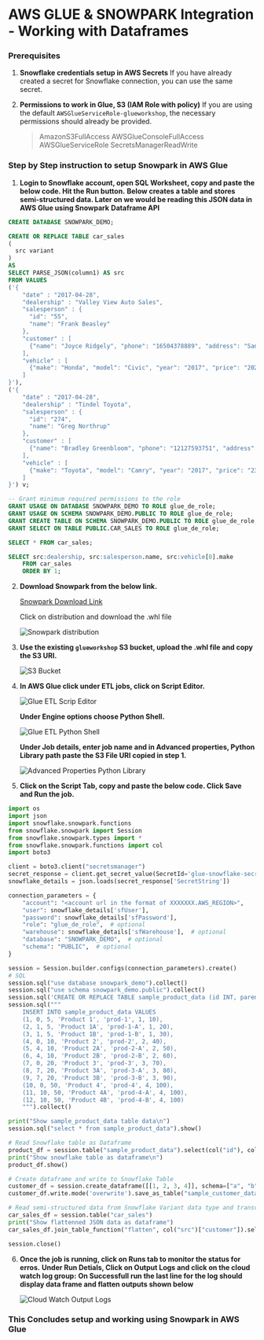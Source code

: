 # AWS GLUE & SNOWPARK Integration - Working with Dataframes

### Prerequisites

1. **Snowflake credentials setup in AWS Secrets**
  If you have already created a secret for Snowflake connection, you can use the same secret.

2. **Permissions to work in Glue, S3 (IAM Role with policy)**
  If you are using the default `AWSGlueServiceRole-glueworkshop`, the necessary permissions should already be provided.

   > AmazonS3FullAccess
   > AWSGlueConsoleFullAccess
   > AWSGlueServiceRole
   > SecretsManagerReadWrite

### Step by Step instruction to setup Snowpark in AWS Glue

1. **Login to Snowflake account, open SQL Worksheet, copy and paste the below code. Hit the Run button.**
   **Below creates a table and stores semi-structured data. Later on we would be reading this JSON data in AWS Glue using Snowpark** **Dataframe API**

```sql
CREATE DATABASE SNOWPARK_DEMO;

CREATE OR REPLACE TABLE car_sales
(
  src variant
)
AS
SELECT PARSE_JSON(column1) AS src
FROM VALUES
('{
    "date" : "2017-04-28",
    "dealership" : "Valley View Auto Sales",
    "salesperson" : {
      "id": "55",
      "name": "Frank Beasley"
    },
    "customer" : [
      {"name": "Joyce Ridgely", "phone": "16504378889", "address": "San Francisco, CA"}
    ],
    "vehicle" : [
      {"make": "Honda", "model": "Civic", "year": "2017", "price": "20275", "extras":["ext warranty", "paint protection"]}
    ]
}'),
('{
    "date" : "2017-04-28",
    "dealership" : "Tindel Toyota",
    "salesperson" : {
      "id": "274",
      "name": "Greg Northrup"
    },
    "customer" : [
      {"name": "Bradley Greenbloom", "phone": "12127593751", "address": "New York, NY"}
    ],
    "vehicle" : [
      {"make": "Toyota", "model": "Camry", "year": "2017", "price": "23500", "extras":["ext warranty", "rust proofing", "fabric protection"]}
    ]
}') v;

-- Grant minimum required permissions to the role
GRANT USAGE ON DATABASE SNOWPARK_DEMO TO ROLE glue_de_role;
GRANT USAGE ON SCHEMA SNOWPARK_DEMO.PUBLIC TO ROLE glue_de_role;
GRANT CREATE TABLE ON SCHEMA SNOWPARK_DEMO.PUBLIC TO ROLE glue_de_role;
GRANT SELECT ON TABLE PUBLIC.CAR_SALES TO ROLE glue_de_role;

SELECT * FROM car_sales;

SELECT src:dealership, src:salesperson.name, src:vehicle[0].make
    FROM car_sales
    ORDER BY 1;
```

2. **Download Snowpark from the below link.**

   [Snowpark Download Link](https://pypi.org/project/snowflake-snowpark-python/)

   Click on distribution and download the .whl file

   ![Snowpark distribution](images/snowparkDownload.png)

3. **Use the existing `glueworkshop` S3 bucket, upload the .whl file and copy the S3 URI.**

   ![S3 Bucket](images/snowparkFileinS3Bucket.png)

4. **In AWS Glue click under ETL jobs, click on Script Editor.**

   ![Glue ETL Scrip Editor](images/GlueStudio-ScriptEditor-1.png)

   **Under Engine options choose Python Shell.**

   ![Glue ETL Python Shell](images/GlueStudio-ScriptEditor-2.png)

   **Under Job details, enter job name and in Advanced properties, Python Library path paste the S3 File URI copied in step 1.**

   ![Advanced Properties Python Library](images/JobDetailsAdvancedProp.png)

5. **Click on the Script Tab, copy and paste the below code. Click Save and Run the job.**

```python
import os
import json
import snowflake.snowpark.functions
from snowflake.snowpark import Session
from snowflake.snowpark.types import *
from snowflake.snowpark.functions import col
import boto3

client = boto3.client("secretsmanager")
secret_response = client.get_secret_value(SecretId='glue-snowflake-secret')
snowflake_details = json.loads(secret_response['SecretString'])

connection_parameters = {
    "account": "<account url in the format of XXXXXXX.AWS_REGION>",
    "user": snowflake_details['sfUser'],
    "password": snowflake_details['sfPassword'],
    "role": "glue_de_role",  # optional
    "warehouse": snowflake_details['sfWarehouse'],  # optional
    "database": "SNOWPARK_DEMO",  # optional
    "schema": "PUBLIC",  # optional
}

session = Session.builder.configs(connection_parameters).create()
# SQL
session.sql("use database snowpark_demo").collect()
session.sql("use schema snowpark_demo.public").collect()
session.sql('CREATE OR REPLACE TABLE sample_product_data (id INT, parent_id INT, category_id INT, name VARCHAR, serial_number VARCHAR, key INT, "3rd" INT)').collect()
session.sql("""
    INSERT INTO sample_product_data VALUES
    (1, 0, 5, 'Product 1', 'prod-1', 1, 10),
    (2, 1, 5, 'Product 1A', 'prod-1-A', 1, 20),
    (3, 1, 5, 'Product 1B', 'prod-1-B', 1, 30),
    (4, 0, 10, 'Product 2', 'prod-2', 2, 40),
    (5, 4, 10, 'Product 2A', 'prod-2-A', 2, 50),
    (6, 4, 10, 'Product 2B', 'prod-2-B', 2, 60),
    (7, 0, 20, 'Product 3', 'prod-3', 3, 70),
    (8, 7, 20, 'Product 3A', 'prod-3-A', 3, 80),
    (9, 7, 20, 'Product 3B', 'prod-3-B', 3, 90),
    (10, 0, 50, 'Product 4', 'prod-4', 4, 100),
    (11, 10, 50, 'Product 4A', 'prod-4-A', 4, 100),
    (12, 10, 50, 'Product 4B', 'prod-4-B', 4, 100)
    """).collect()

print("Show sample_product_data table data\n")
session.sql("select * from sample_product_data").show()

# Read Snowflake table as Dataframe
product_df = session.table("sample_product_data").select(col("id"), col("name"), col("serial_number"))
print("Show snowflake table as dataframe\n")
product_df.show()

# Create dataframe and write to Snowflake Table
customer_df = session.create_dataframe([[1, 2, 3, 4]], schema=["a", "b", "c", "d"])
customer_df.write.mode('overwrite').save_as_table("sample_customer_data")

# Read semi-structured data from Snowflake Variant data type and transverse JSON data using dataframe
car_sales_df = session.table("car_sales")
print("Show flattenned JSON data as dataframe")
car_sales_df.join_table_function("flatten", col("src")["customer"]).select(col("value")["name"].cast(StringType()).as_("Customer Name"), col("value")["address"].cast(StringType()).as_("Customer Address")).show()

session.close()
```

6. **Once the job is running, click on Runs tab to monitor the status for erros.**
   **Under Run Detials, Click on Output Logs and click on the cloud watch log group:**
   **On Successfull run the last line for the log should display data frame and flatten outputs shown below**

   ![Cloud Watch Output Logs](images/CloudWatchOutputLog.png)

### This Concludes setup and working using Snowpark in AWS Glue
